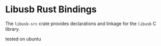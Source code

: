 # Libusb Rust Bindings

The `libusb-src` crate provides declarations and linkage for the `libusb` C library.

tested on ubuntu